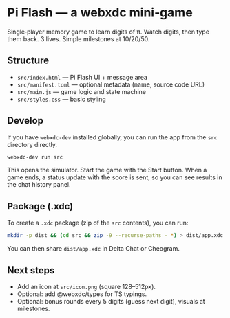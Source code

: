 # Pi Flash — a webxdc mini‑game

Single‑player memory game to learn digits of π. Watch digits, then type them back. 3 lives. Simple milestones at 10/20/50.

## Structure

- `src/index.html` — Pi Flash UI + message area
- `src/manifest.toml` — optional metadata (name, source code URL)
- `src/main.js` — game logic and state machine
- `src/styles.css` — basic styling

## Develop

If you have `webxdc-dev` installed globally, you can run the app from the `src` directory directly.

```sh
webxdc-dev run src
```

This opens the simulator. Start the game with the Start button. When a game ends, a status update with the score is sent, so you can see results in the chat history panel.

## Package (.xdc)

To create a `.xdc` package (zip of the `src` contents), you can run:

```sh
mkdir -p dist && (cd src && zip -9 --recurse-paths - *) > dist/app.xdc
```

You can then share `dist/app.xdc` in Delta Chat or Cheogram.

## Next steps

- Add an icon at `src/icon.png` (square 128–512px).
- Optional: add @webxdc/types for TS typings.
- Optional: bonus rounds every 5 digits (guess next digit), visuals at milestones.
